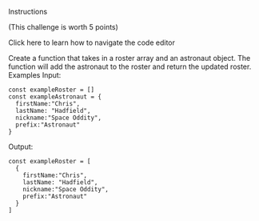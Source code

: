 
Instructions

(This challenge is worth 5 points)

Click here to learn how to navigate the code editor

Create a function that takes in a roster array and an astronaut object. The function will add the astronaut to the roster and return the updated roster.
Examples
Input:


    const exampleRoster = []
    const exampleAstronaut = {
      firstName:"Chris",
      lastName: "Hadfield",
      nickname:"Space Oddity",
      prefix:"Astronaut"
    }
    

Output:


    const exampleRoster = [
      {
        firstName:"Chris",
        lastName: "Hadfield",
        nickname:"Space Oddity",
        prefix:"Astronaut"
      }
    ]
    


